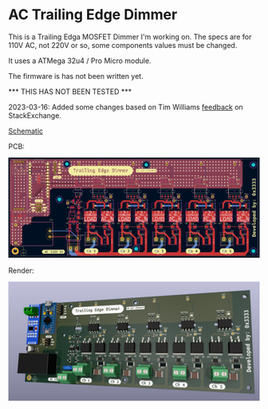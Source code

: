 # AC Trailing Edge Dimmer

This is a Trailing Edga MOSFET Dimmer I'm working on. The specs are for 110V AC, not 220V or so, some components values must be changed.

It uses a ATMega 32u4 / Pro Micro module.

The firmware is has not been written yet.

*** THIS HAS NOT BEEN TESTED ***

2023-03-16: Added some changes based on Tim Williams [feedback](https://electronics.stackexchange.com/questions/658777/is-it-right-to-route-ac-l-n-on-different-layers-on-a-pcb/658796#658796) on StackExchange.

[Schematic](.github/schematic.pdf?raw=true)


PCB:

![PCB](.github/pcb.png?raw=true "PCB")

Render:

![Render](.github/render.png?raw=true "Render")

